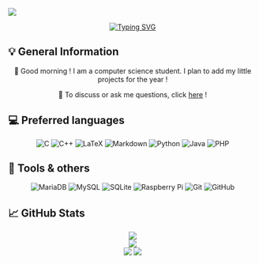 [![](https://visitcount.itsvg.in/api?id=requindelanight&icon=0&color=0)](https://visitcount.itsvg.in)

<div align="center">

[![Typing SVG](https://readme-typing-svg.demolab.com?font=Fira+Code&pause=1000&color=69BCC4&center=true&vCenter=false&width=450&height=80&lines=<p>+Hello+World+!+</p>)](https://git.io/typing-svg)

</div>

<h2> 💡​ General Information </h2>

<div align="center">

👋 Good morning \! I am a computer science student. I plan to add my little projects for the year !

💬 To discuss or ask me questions, click <a href="https://github.com/requindelanight/requindelanight/discussions/">here</a> !

</div>

<h2> 💻️ Preferred languages </h2>

<div align="center">
  
![C](https://img.shields.io/badge/c-%2300599C.svg?style=for-the-badge&logo=c&logoColor=white) ![C++](https://img.shields.io/badge/c++-%2300599C.svg?style=for-the-badge&logo=c%2B%2B&logoColor=white) ![LaTeX](https://img.shields.io/badge/latex-%23008080.svg?style=for-the-badge&logo=latex&logoColor=white) ![Markdown](https://img.shields.io/badge/markdown-%23000000.svg?style=for-the-badge&logo=markdown&logoColor=white) ![Python](https://img.shields.io/badge/python-3670A0?style=for-the-badge&logo=python&logoColor=ffdd54) ![Java](https://img.shields.io/badge/java-%23ED8B00.svg?style=for-the-badge&logo=openjdk&logoColor=white) ![PHP](https://img.shields.io/badge/php-%23777BB4.svg?style=for-the-badge&logo=php&logoColor=white)

</div>
  
<h2> 🔧 Tools & others </h2>

<div align="center">
  
![MariaDB](https://img.shields.io/badge/MariaDB-003545?style=for-the-badge&logo=mariadb&logoColor=white) ![MySQL](https://img.shields.io/badge/mysql-4479A1.svg?style=for-the-badge&logo=mysql&logoColor=white) ![SQLite](https://img.shields.io/badge/sqlite-%2307405e.svg?style=for-the-badge&logo=sqlite&logoColor=white) ![Raspberry Pi](https://img.shields.io/badge/-RaspberryPi-C51A4A?style=for-the-badge&logo=Raspberry-Pi) ![Git](https://img.shields.io/badge/git-%23F05033.svg?style=for-the-badge&logo=git&logoColor=white) ![GitHub](https://img.shields.io/badge/github-%23121011.svg?style=for-the-badge&logo=github&logoColor=white) 

</div>

<h2> 📈 GitHub Stats​ </h2>

<div align="center">
  
![](https://github-readme-stats.vercel.app/api?username=requindelanight&theme=shadow_blue&hide_border=false&include_all_commits=false&count_private=false)<br/>
![](https://github-readme-streak-stats.herokuapp.com/?user=requindelanight&theme=shadow_blue&hide_border=false)<br/>
![](https://github-readme-stats.vercel.app/api/top-langs/?username=requindelanight&theme=shadow_blue&hide_border=false&include_all_commits=false&count_private=false&layout=compact)
[![](https://visitcount.itsvg.in/api?id=requindelanight&icon=0&color=0)](https://visitcount.itsvg.in)

</div>

<!-- Proudly created with GPRM ( https://gprm.itsvg.in ) -->

